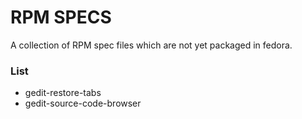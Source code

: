 # RPM SPECS

A collection of RPM spec files which are not yet packaged in fedora.


### List


* gedit-restore-tabs
* gedit-source-code-browser
